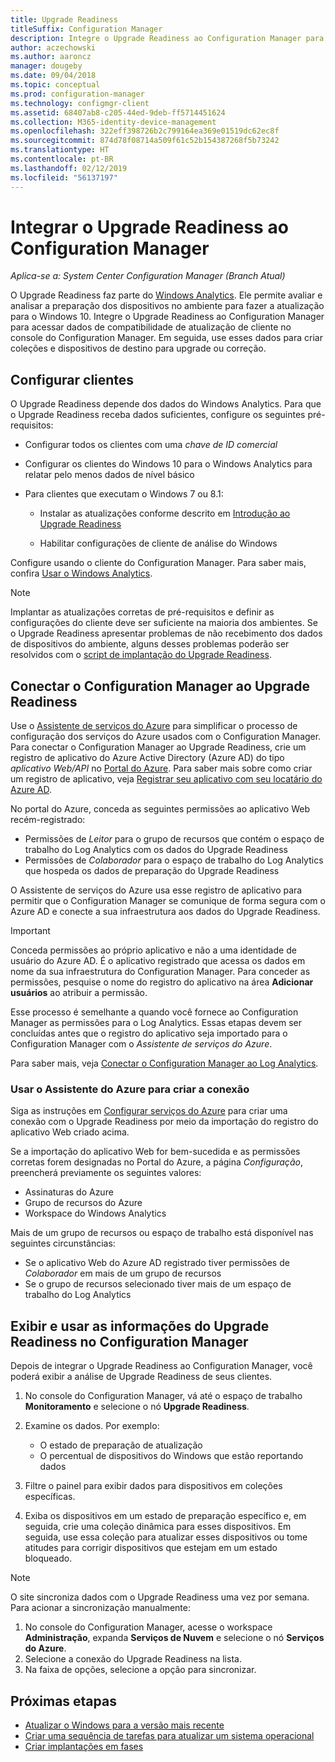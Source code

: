 ```yaml
---
title: Upgrade Readiness
titleSuffix: Configuration Manager
description: Integre o Upgrade Readiness ao Configuration Manager para acessar os dispositivos de destino e os dados de compatibilidade do Windows 10 para atualização ou correção.
author: aczechowski
ms.author: aaroncz
manager: dougeby
ms.date: 09/04/2018
ms.topic: conceptual
ms.prod: configuration-manager
ms.technology: configmgr-client
ms.assetid: 68407ab8-c205-44ed-9deb-ff5714451624
ms.collection: M365-identity-device-management
ms.openlocfilehash: 322eff398726b2c799164ea369e01519dc62ec8f
ms.sourcegitcommit: 874d78f08714a509f61c52b154387268f5b73242
ms.translationtype: HT
ms.contentlocale: pt-BR
ms.lasthandoff: 02/12/2019
ms.locfileid: "56137197"
---
```

# <a name="integrate-upgrade-readiness-with-configuration-manager"></a>Integrar o Upgrade Readiness ao Configuration Manager

*Aplica-se a: System Center Configuration Manager (Branch Atual)*

O Upgrade Readiness faz parte do [Windows Analytics](https://docs.microsoft.com/windows/deployment/upgrade/manage-windows-upgrades-with-upgrade-readiness). Ele permite avaliar e analisar a preparação dos dispositivos no ambiente para fazer a atualização para o Windows 10. Integre o Upgrade Readiness ao Configuration Manager para acessar dados de compatibilidade de atualização de cliente no console do Configuration Manager. Em seguida, use esses dados para criar coleções e dispositivos de destino para upgrade ou correção.



## <a name="configure-clients"></a>Configurar clientes

O Upgrade Readiness depende dos dados do Windows Analytics. Para que o Upgrade Readiness receba dados suficientes, configure os seguintes pré-requisitos:

- Configurar todos os clientes com uma *chave de ID comercial*  

- Configurar os clientes do Windows 10 para o Windows Analytics para relatar pelo menos dados de nível básico  

- Para clientes que executam o Windows 7 ou 8.1:  

    - Instalar as atualizações conforme descrito em [Introdução ao Upgrade Readiness](https://docs.microsoft.com/windows/deployment/upgrade/upgrade-readiness-get-started#deploy-the-compatibility-update-and-related-kbs)  

    - Habilitar configurações de cliente de análise do Windows  

Configure usando o cliente do Configuration Manager. Para saber mais, confira [Usar o Windows Analytics](/sccm/core/clients/manage/monitor-windows-analytics).

> [!NOTE]  
> Implantar as atualizações corretas de pré-requisitos e definir as configurações do cliente deve ser suficiente na maioria dos ambientes. Se o Upgrade Readiness apresentar problemas de não recebimento dos dados de dispositivos do ambiente, alguns desses problemas poderão ser resolvidos com o [script de implantação do Upgrade Readiness](https://docs.microsoft.com/windows/deployment/upgrade/upgrade-readiness-deployment-script). 



## <a name="connect-configuration-manager-to-upgrade-readiness"></a>Conectar o Configuration Manager ao Upgrade Readiness

Use o [Assistente de serviços do Azure](/sccm/core/servers/deploy/configure/azure-services-wizard) para simplificar o processo de configuração dos serviços do Azure usados com o Configuration Manager. Para conectar o Configuration Manager ao Upgrade Readiness, crie um registro de aplicativo do Azure Active Directory (Azure AD) do tipo *aplicativo Web/API* no [Portal do Azure](https://portal.azure.com). Para saber mais sobre como criar um registro de aplicativo, veja [Registrar seu aplicativo com seu locatário do Azure AD](/azure/active-directory/active-directory-app-registration). 

No portal do Azure, conceda as seguintes permissões ao aplicativo Web recém-registrado:
- Permissões de *Leitor* para o grupo de recursos que contém o espaço de trabalho do Log Analytics com os dados do Upgrade Readiness
- Permissões de *Colaborador* para o espaço de trabalho do Log Analytics que hospeda os dados de preparação do Upgrade Readiness

O Assistente de serviços do Azure usa esse registro de aplicativo para permitir que o Configuration Manager se comunique de forma segura com o Azure AD e conecte a sua infraestrutura aos dados do Upgrade Readiness.

> [!IMPORTANT]  
> Conceda permissões ao próprio aplicativo e não a uma identidade de usuário do Azure AD. É o aplicativo registrado que acessa os dados em nome da sua infraestrutura do Configuration Manager. Para conceder as permissões, pesquise o nome do registro do aplicativo na área **Adicionar usuários** ao atribuir a permissão. 
> 
> Esse processo é semelhante a quando você fornece ao Configuration Manager as permissões para o Log Analytics. Essas etapas devem ser concluídas antes que o registro do aplicativo seja importado para o Configuration Manager com o *Assistente de serviços do Azure*.
> 
> Para saber mais, veja [Conectar o Configuration Manager ao Log Analytics](https://docs.microsoft.com/azure/log-analytics/log-analytics-sccm).


### <a name="use-the-azure-wizard-to-create-the-connection"></a>Usar o Assistente do Azure para criar a conexão

Siga as instruções em [Configurar serviços do Azure](/sccm/core/servers/deploy/configure/azure-services-wizard) para criar uma conexão com o Upgrade Readiness por meio da importação do registro do aplicativo Web criado acima. 

Se a importação do aplicativo Web for bem-sucedida e as permissões corretas forem designadas no Portal do Azure, a página *Configuração*, preencherá previamente os seguintes valores:   
-  Assinaturas do Azure  
-  Grupo de recursos do Azure  
-  Workspace do Windows Analytics  

Mais de um grupo de recursos ou espaço de trabalho está disponível nas seguintes circunstâncias: 
- Se o aplicativo Web do Azure AD registrado tiver permissões de *Colaborador* em mais de um grupo de recursos   
- Se o grupo de recursos selecionado tiver mais de um espaço de trabalho do Log Analytics  



## <a name="view-and-use-upgrade-readiness-information-in-configuration-manager"></a>Exibir e usar as informações do Upgrade Readiness no Configuration Manager

Depois de integrar o Upgrade Readiness ao Configuration Manager, você poderá exibir a análise de Upgrade Readiness de seus clientes.

1. No console do Configuration Manager, vá até o espaço de trabalho **Monitoramento** e selecione o nó **Upgrade Readiness**.  

2. Examine os dados. Por exemplo:  
    - O estado de preparação de atualização  
    - O percentual de dispositivos do Windows que estão reportando dados  

3. Filtre o painel para exibir dados para dispositivos em coleções específicas.  

4. Exiba os dispositivos em um estado de preparação específico e, em seguida, crie uma coleção dinâmica para esses dispositivos. Em seguida, use essa coleção para atualizar esses dispositivos ou tome atitudes para corrigir dispositivos que estejam em um estado bloqueado.  

> [!Note]  
> O site sincroniza dados com o Upgrade Readiness uma vez por semana.<!--SCCMDocs issue 732--> Para acionar a sincronização manualmente:
> 1. No console do Configuration Manager, acesse o workspace **Administração**, expanda **Serviços de Nuvem** e selecione o nó **Serviços do Azure**.  
> 2. Selecione a conexão do Upgrade Readiness na lista.  
> 3. Na faixa de opções, selecione a opção para sincronizar.  



## <a name="next-steps"></a>Próximas etapas

- [Atualizar o Windows para a versão mais recente](/sccm/osd/deploy-use/upgrade-windows-to-the-latest-version)  
- [Criar uma sequência de tarefas para atualizar um sistema operacional](/sccm/osd/deploy-use/create-a-task-sequence-to-upgrade-an-operating-system)  
- [Criar implantações em fases](/sccm/osd/deploy-use/create-phased-deployment-for-task-sequence)  

